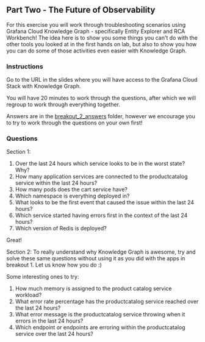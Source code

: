 ## Part Two - The Future of Observability
For this exercise you will work through troubleshooting scenarios using Grafana Cloud Knowledge Graph - specifically Entity Explorer and RCA Workbench! The idea here is to show you some things you can't do with the other tools you looked at in the first hands on lab, but also to show you how you can do some of those activities even easier with Knowledge Graph.

### Instructions
Go to the URL in the slides where you will have access to the Grafana Cloud Stack with Knowledge Graph.

You will have 20 minutes to work through the questions, after which we will regroup to work through everything together.
 
Answers are in the [breakout_2_answers](./breakout_2_answers) folder, however we encourage you to try to work through the questions on your own first!

### Questions

Section 1:
1. Over the last 24 hours which service looks to be in the worst state? Why?
1. How many application services are connected to the productcatalog service within the last 24 hours?
1. How many pods does the cart service have?
1. Which namespace is everything deployed in?
1. What looks to be the first event that caused the issue within the last 24 hours? 
1. Which service started having errors first in the context of the last 24 hours? 
1. Which version of Redis is deployed?

Great! 

Section 2:
To really understand why Knowledge Graph is awesome, try and solve these same questions without using it as you did with the apps in breakout 1. Let us know how you do :) 

Some interesting ones to try:
1. How much memory is assigned to the product catalog service workload?
1. What error rate percentage has the productcatalog service reached over the last 24 hours?
1. What error message is the productcatalog service throwing when it errors in the last 24 hours?
1. Which endpoint or endpoints are erroring within the productcatalog service over the last 24 hours?
